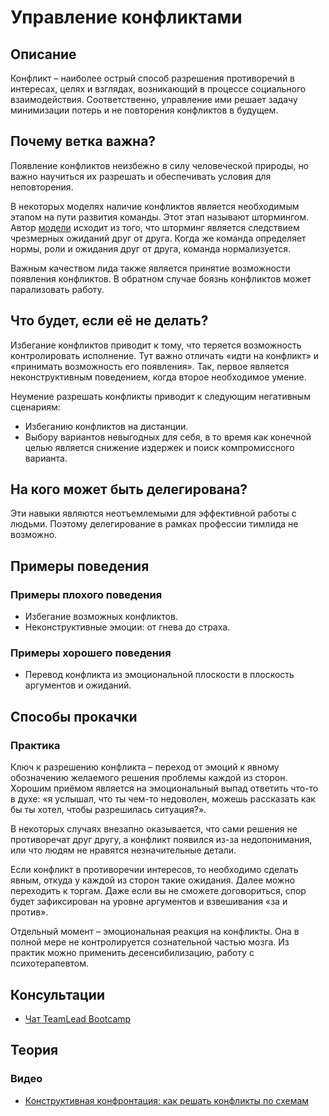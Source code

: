 # Управление конфликтами
## Описание
Конфликт – наиболее острый способ разрешения противоречий в интересах, целях и взглядах, возникающий в процессе социального взаимодействия. Соответственно, управление ими решает задачу минимизации потерь и не повторения конфликтов в будущем.

## Почему ветка важна?
Появление конфликтов неизбежно в силу человеческой природы, но важно научиться их разрешать и обеспечивать условия для неповторения.

В некоторых моделях наличие конфликтов является необходимым этапом на пути развития команды. Этот этап называют штормингом. Автор [модели](https://habr.com/ru/company/stratoplan/blog/226905/) исходит из того, что шторминг является следствием чрезмерных ожиданий друг от друга. Когда же команда определяет нормы, роли и ожидания друг от друга, команда нормализуется.

Важным качеством лида также является принятие возможности появления конфликтов. В обратном случае боязнь конфликтов может парализовать работу.

## Что будет, если её не делать?
Избегание конфликтов приводит к тому, что теряется возможность контролировать исполнение. Тут важно отличать «идти на конфликт» и «принимать возможность его появления». Так, первое является неконструктивным поведением, когда второе необходимое умение.

Неумение разрешать конфликты приводит к следующим негативным сценариям:
- Избеганию конфликтов на дистанции.
- Выбору вариантов невыгодных для себя, в то время как конечной целью является снижение издержек и поиск компромиссного варианта.

## На кого может быть делегирована?
Эти навыки являются неотъемлемыми для эффективной работы с людьми. Поэтому делегирование в рамках профессии тимлида не возможно.

## Примеры поведения
### Примеры плохого поведения
- Избегание возможных конфликтов.
- Неконструктивные эмоции: от гнева до страха.

### Примеры хорошего поведения
- Перевод конфликта из эмоциональной плоскости в плоскость аргументов и ожиданий.

## Способы прокачки
### Практика
Ключ к разрешению конфликта – переход от эмоций к явному обозначению желаемого решения проблемы каждой из сторон. Хорошим приёмом является на эмоциональный выпад ответить что-то в духе: «я услышал, что ты чем-то недоволен, можешь рассказать как бы ты хотел, чтобы разрешилась ситуация?».

В некоторых случаях внезапно оказывается, что сами решения не противоречат друг другу, а конфликт появился из-за недопонимания, или что людям не нравятся незначительные детали.

Если конфликт в противоречии интересов, то необходимо сделать явным, откуда у каждой из сторон такие ожидания. Далее можно переходить к торгам. Даже если вы не сможете договориться, спор будет зафиксирован на уровне аргументов и взвешивания «за и против».

Отдельный момент – эмоциональная реакция на конфликты. Она в полной мере не контролируется сознательной частью мозга. Из практик можно применить десенсибилизацию, работу с психотерапевтом.

## Консультации
- [Чат TeamLead Bootcamp](https://t.me/teamlead_bootcamp)

## Теория
### Видео
- [Конструктивная конфронтация: как решать конфликты по схемам](https://vimeo.com/113491321)
